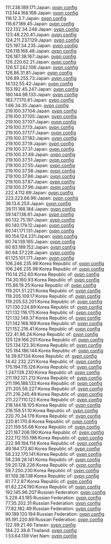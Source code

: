 111.238.189.171:Japan: [ovpn config](vpn/111_238_189_171.ovpn)  
113.144.168.168:Japan: [ovpn config](vpn/113_144_168_168.ovpn)  
116.12.3.7:Japan: [ovpn config](vpn/116_12_3_7.ovpn)  
116.67.189.45:Japan: [ovpn config](vpn/116_67_189_45.ovpn)  
122.132.34.248:Japan: [ovpn config](vpn/122_132_34_248.ovpn)  
123.48.220.41:Japan: [ovpn config](vpn/123_48_220_41.ovpn)  
124.211.237.129:Japan: [ovpn config](vpn/124_211_237_129.ovpn)  
125.197.34.235:Japan: [ovpn config](vpn/125_197_34_235.ovpn)  
126.118.168.48:Japan: [ovpn config](vpn/126_118_168_48.ovpn)  
126.187.38.167:Japan: [ovpn config](vpn/126_187_38_167.ovpn)  
126.220.62.21:Japan: [ovpn config](vpn/126_220_62_21.ovpn)  
126.57.242.106:Japan: [ovpn config](vpn/126_57_242_106.ovpn)  
126.86.31.81:Japan: [ovpn config](vpn/126_86_31_81.ovpn)  
126.89.255.73:Japan: [ovpn config](vpn/126_89_255_73.ovpn)  
14.132.55.42:Japan: [ovpn config](vpn/14_132_55_42.ovpn)  
153.192.45.247:Japan: [ovpn config](vpn/153_192_45_247.ovpn)  
180.144.98.133:Japan: [ovpn config](vpn/180_144_98_133.ovpn)  
183.77.170.61:Japan: [ovpn config](vpn/183_77_170_61.ovpn)  
1.66.34.35:Japan: [ovpn config](vpn/1_66_34_35.ovpn)  
219.100.37.104:Japan: [ovpn config](vpn/219_100_37_104.ovpn)  
219.100.37.105:Japan: [ovpn config](vpn/219_100_37_105.ovpn)  
219.100.37.107:Japan: [ovpn config](vpn/219_100_37_107.ovpn)  
219.100.37.13:Japan: [ovpn config](vpn/219_100_37_13.ovpn)  
219.100.37.177:Japan: [ovpn config](vpn/219_100_37_177.ovpn)  
219.100.37.182:Japan: [ovpn config](vpn/219_100_37_182.ovpn)  
219.100.37.19:Japan: [ovpn config](vpn/219_100_37_19.ovpn)  
219.100.37.31:Japan: [ovpn config](vpn/219_100_37_31.ovpn)  
219.100.37.49:Japan: [ovpn config](vpn/219_100_37_49.ovpn)  
219.100.37.51:Japan: [ovpn config](vpn/219_100_37_51.ovpn)  
219.100.37.55:Japan: [ovpn config](vpn/219_100_37_55.ovpn)  
219.100.37.58:Japan: [ovpn config](vpn/219_100_37_58.ovpn)  
219.100.37.86:Japan: [ovpn config](vpn/219_100_37_86.ovpn)  
219.100.37.87:Japan: [ovpn config](vpn/219_100_37_87.ovpn)  
219.100.37.96:Japan: [ovpn config](vpn/219_100_37_96.ovpn)  
222.4.112.69:Japan: [ovpn config](vpn/222_4_112_69.ovpn)  
223.223.66.96:Japan: [ovpn config](vpn/223_223_66_96.ovpn)  
36.13.6.253:Japan: [ovpn config](vpn/36_13_6_253.ovpn)  
39.111.168.184:Japan: [ovpn config](vpn/39_111_168_184.ovpn)  
59.147.136.61:Japan: [ovpn config](vpn/59_147_136_61.ovpn)  
60.132.75.197:Japan: [ovpn config](vpn/60_132_75_197.ovpn)  
60.140.179.12:Japan: [ovpn config](vpn/60_140_179_12.ovpn)  
60.141.171.131:Japan: [ovpn config](vpn/60_141_171_131.ovpn)  
60.154.124.231:Japan: [ovpn config](vpn/60_154_124_231.ovpn)  
60.74.139.165:Japan: [ovpn config](vpn/60_74_139_165.ovpn)  
60.83.189.152:Japan: [ovpn config](vpn/60_83_189_152.ovpn)  
60.94.37.228:Japan: [ovpn config](vpn/60_94_37_228.ovpn)  
61.125.101.171:Japan: [ovpn config](vpn/61_125_101_171.ovpn)  
106.246.235.98:Korea Republic of: [ovpn config](vpn/106_246_235_98.ovpn)  
106.246.235.98:Korea Republic of: [ovpn config](vpn/106_246_235_98.ovpn)  
110.14.252.60:Korea Republic of: [ovpn config](vpn/110_14_252_60.ovpn)  
114.30.160.93:Korea Republic of: [ovpn config](vpn/114_30_160_93.ovpn)  
115.86.19.25:Korea Republic of: [ovpn config](vpn/115_86_19_25.ovpn)  
119.201.51.221:Korea Republic of: [ovpn config](vpn/119_201_51_221.ovpn)  
119.205.109.17:Korea Republic of: [ovpn config](vpn/119_205_109_17.ovpn)  
119.205.53.201:Korea Republic of: [ovpn config](vpn/119_205_53_201.ovpn)  
121.130.224.89:Korea Republic of: [ovpn config](vpn/121_130_224_89.ovpn)  
121.132.116.175:Korea Republic of: [ovpn config](vpn/121_132_116_175.ovpn)  
121.132.149.37:Korea Republic of: [ovpn config](vpn/121_132_149_37.ovpn)  
121.142.168.169:Korea Republic of: [ovpn config](vpn/121_142_168_169.ovpn)  
121.152.216.41:Korea Republic of: [ovpn config](vpn/121_152_216_41.ovpn)  
122.41.96.24:Korea Republic of: [ovpn config](vpn/122_41_96_24.ovpn)  
125.129.166.201:Korea Republic of: [ovpn config](vpn/125_129_166_201.ovpn)  
125.134.123.30:Korea Republic of: [ovpn config](vpn/125_134_123_30.ovpn)  
125.184.186.144:Korea Republic of: [ovpn config](vpn/125_184_186_144.ovpn)  
14.39.67.134:Korea Republic of: [ovpn config](vpn/14_39_67_134.ovpn)  
14.42.232.221:Korea Republic of: [ovpn config](vpn/14_42_232_221.ovpn)  
175.194.115.126:Korea Republic of: [ovpn config](vpn/175_194_115_126.ovpn)  
1.247.139.230:Korea Republic of: [ovpn config](vpn/1_247_139_230.ovpn)  
211.192.121.212:Korea Republic of: [ovpn config](vpn/211_192_121_212.ovpn)  
211.196.188.133:Korea Republic of: [ovpn config](vpn/211_196_188_133.ovpn)  
211.205.56.227:Korea Republic of: [ovpn config](vpn/211_205_56_227.ovpn)  
211.216.245.49:Korea Republic of: [ovpn config](vpn/211_216_245_49.ovpn)  
211.227.110.122:Korea Republic of: [ovpn config](vpn/211_227_110_122.ovpn)  
218.144.18.105:Korea Republic of: [ovpn config](vpn/218_144_18_105.ovpn)  
218.158.51.10:Korea Republic of: [ovpn config](vpn/218_158_51_10.ovpn)  
220.70.34.176:Korea Republic of: [ovpn config](vpn/220_70_34_176.ovpn)  
220.81.170.8:Korea Republic of: [ovpn config](vpn/220_81_170_8.ovpn)  
221.159.55.68:Korea Republic of: [ovpn config](vpn/221_159_55_68.ovpn)  
221.167.206.190:Korea Republic of: [ovpn config](vpn/221_167_206_190.ovpn)  
222.112.155.198:Korea Republic of: [ovpn config](vpn/222_112_155_198.ovpn)  
222.98.194.114:Korea Republic of: [ovpn config](vpn/222_98_194_114.ovpn)  
49.164.173.80:Korea Republic of: [ovpn config](vpn/49_164_173_80.ovpn)  
58.232.170.141:Korea Republic of: [ovpn config](vpn/58_232_170_141.ovpn)  
58.239.28.141:Korea Republic of: [ovpn config](vpn/58_239_28_141.ovpn)  
59.20.128.226:Korea Republic of: [ovpn config](vpn/59_20_128_226.ovpn)  
59.7.250.230:Korea Republic of: [ovpn config](vpn/59_7_250_230.ovpn)  
61.109.38.138:Korea Republic of: [ovpn config](vpn/61_109_38_138.ovpn)  
61.77.2.87:Korea Republic of: [ovpn config](vpn/61_77_2_87.ovpn)  
61.82.224.190:Korea Republic of: [ovpn config](vpn/61_82_224_190.ovpn)  
192.145.96.207:Russian Federation: [ovpn config](vpn/192_145_96_207.ovpn)  
5.228.43.185:Russian Federation: [ovpn config](vpn/5_228_43_185.ovpn)  
77.35.202.31:Russian Federation: [ovpn config](vpn/77_35_202_31.ovpn)  
77.82.182.49:Russian Federation: [ovpn config](vpn/77_82_182_49.ovpn)  
90.189.120.194:Russian Federation: [ovpn config](vpn/90_189_120_194.ovpn)  
95.191.220.89:Russian Federation: [ovpn config](vpn/95_191_220_89.ovpn)  
122.99.21.46:Taiwan: [ovpn config](vpn/122_99_21_46.ovpn)  
184.22.38.8:Thailand: [ovpn config](vpn/184_22_38_8.ovpn)  
1.53.64.139:Viet Nam: [ovpn config](vpn/1_53_64_139.ovpn)  
